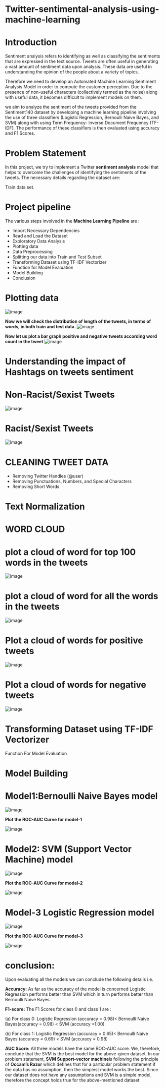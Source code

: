 # Twitter-sentimental-analysis-using-machine-learning
# **Introduction**
Sentiment analysis refers to identifying as well as classifying the sentiments that are expressed in the text source. Tweets are often useful in generating a vast amount of sentiment data upon analysis. These data are useful in understanding the opinion of the people about a variety of topics.

Therefore we need to develop an Automated Machine Learning Sentiment Analysis Model in order to compute the customer perception. Due to the presence of non-useful characters (collectively termed as the noise) along with useful data, it becomes difficult to implement models on them.

we aim to analyze the sentiment of the tweets provided from the Sentiment140 dataset by developing a machine learning pipeline involving the use of three classifiers (Logistic Regression, Bernoulli Naive Bayes, and SVM) along with using Term Frequency- Inverse Document Frequency (TF-IDF). The performance of these classifiers is then evaluated using accuracy and F1 Scores.

# **Problem Statement**
In this project, we try to implement a Twitter **sentiment analysis** model that helps to overcome the challenges of identifying the sentiments of the tweets. The necessary details regarding the dataset are:

Train data set.

# **Project pipeline**

The various steps involved in the **Machine Learning Pipeline** are :

* Import Necessary Dependencies
* Read and Load the Dataset
* Exploratory Data Analysis
* Plotting data
* Data Preprocessing
* Splitting our data into Train and Test Subset
* Transforming Dataset using TF-IDF Vectorizer
* Function for Model Evaluation
* Model Building
* Conclusion


# **Plotting data**
![image](https://user-images.githubusercontent.com/103111784/179452364-d8239eaa-4d79-4942-ae1a-88e4c04ab3a7.png)

**Now we will check the distribution of length of the tweets, in terms of words, in both train and test data.**
![image](https://user-images.githubusercontent.com/103111784/179452450-e74a97de-84dd-433b-92ab-c3a2a1628a61.png)

**Now let us plot a bar graph positive and negative tweets according word count in the tweet**
![image](https://user-images.githubusercontent.com/103111784/179452499-cc6e8f05-bb42-475c-8d85-6002f580329d.png)

# **Understanding the impact of Hashtags on tweets sentiment**
# **Non-Racist/Sexist Tweets**
![image](https://user-images.githubusercontent.com/103111784/179452605-d7b94e9b-5d1e-4260-974b-3f0727ee07f4.png)
      
# **Racist/Sexist Tweets**
![image](https://user-images.githubusercontent.com/103111784/179452716-9f95a4a1-3bed-44b1-8ec0-3966acc6c7cd.png)
      
# **CLEANING TWEET DATA**

  * Removing Twitter Handles (@user)
  * Removing Punctuations, Numbers, and Special Characters
  * Removing Short Words
      	
# **Text Normalization**

# **WORD CLOUD**
# **plot a cloud of word for top 100 words in the tweets**
![image](https://user-images.githubusercontent.com/103111784/179453114-f4649f4a-1b61-4699-b92e-530862b2247d.png)

# **plot a cloud of word for all the words in the tweets**
![image](https://user-images.githubusercontent.com/103111784/179453159-c7aa41f2-3724-46f5-97ee-f537e910c412.png)

# **Plot a cloud of words for positive tweets**
![image](https://user-images.githubusercontent.com/103111784/179453235-58182848-33a6-42d7-a8fc-fc2d9ca7e160.png)

  
# **Plot a cloud of words for negative tweets**
![image](https://user-images.githubusercontent.com/103111784/179453303-aa38f922-7fed-41cd-8453-7cdb8db47f58.png)

# **Transforming Dataset using TF-IDF Vectorizer**
Function For Model Evaluation


# **Model Building**
# **Model1:Bernoulli Naive Bayes model**

![image](https://user-images.githubusercontent.com/103111784/179453579-be2e935e-f722-494c-84b8-ad3fdb795fc8.png)



**Plot the ROC-AUC Curve for model-1**

![image](https://user-images.githubusercontent.com/103111784/179453639-a1990814-33eb-454c-9c52-b5decc38a701.png)




# **Model2: SVM (Support Vector Machine) model**

![image](https://user-images.githubusercontent.com/103111784/179453799-83f5308b-d5c9-4f59-9d6c-efadd2346668.png)



**Plot the ROC-AUC Curve for model-2**

![image](https://user-images.githubusercontent.com/103111784/179453843-0b264574-f1b1-454e-8e7d-55af0ea714e6.png)



# **Model-3 Logistic Regression model**

![image](https://user-images.githubusercontent.com/103111784/179453898-3a40f4a8-48ed-4414-80e6-331fc64c1f74.png)



**Plot the ROC-AUC Curve for model-3**

![image](https://user-images.githubusercontent.com/103111784/179453930-5f8e149a-21d1-4101-bc97-ce46fe6b1b73.png)



# **conclusion:**
Upon evaluating all the models we can conclude the following details i.e.

**Accuracy:** As far as the accuracy of the model is concerned Logistic Regression performs better than SVM which in turn performs better than Bernoulli Naive Bayes. 

**F1-score:** The F1 Scores for class 0 and class 1 are :


(a) For class 0: Logistic Regression (accuracy = 0.98)< Bernoulli Naive Bayes(accuracy = 0.98) < SVM (accuracy =1.00)


(b) For class 1: Logistic Regression (accuracy = 0.65)< Bernoulli Naive Bayes (accuracy = 0.69) < SVM (accuracy = 0.98)


**AUC Score:** All three models have the same ROC-AUC score. 
We, therefore, conclude that the SVM is the best model for the above-given dataset.
In our problem statement, **SVM Support-vector machine**is following the principle of **Occam’s Razor** which defines that for a particular problem statement if the data has no assumption, then the simplest model works the best. Since our dataset does not have any assumptions and SVM is a simple model, therefore the concept holds true for the above-mentioned dataset




